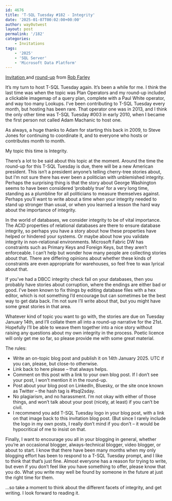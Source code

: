 ```yaml
---
id: 4676
title: 'T-SQL Tuesday #182 - Integrity'
date: '2025-01-07T00:02:00+00:00'
author: way0utwest
layout: post
permalink: '/182'
categories:
    - Invitations
tags:
    - '2025'
    - 'SQL Server'
    - 'Microsoft Data Platform'
---
```


[Invitation ](https://lobsterpot.com.au/blog/2025/01/07/t-sql-tuesday-invitation-182-integrity/) and [round-up](https://lobsterpot.com.au/blog/2025/01/16/round-up-for-t-sql-tuesday-182-integrity/) from [Rob Farley](https://lobsterpot.com.au/blog/)

It’s my turn to host T-SQL Tuesday again. It’s been a while for me. I think the last time was when the topic was Plan Operators and my round-up included a clickable imagemap of a query plan, complete with a Paul White operator, and way too many Lookups. I’ve been contributing to T-SQL Tuesday every month, but hosting has been rare. That operator one was in 2013, and I think the only other time was T-SQL Tuesday #003 in early 2010, when I became the first person not called Adam Machanic to host one.

As always, a huge thanks to Adam for starting this back in 2009, to Steve Jones for continuing to coordinate it, and to everyone who hosts or contributes month to month.

My topic this time is Integrity.

There’s a lot to be said about this topic at the moment. Around the time the round-up for this T-SQL Tuesday is due, there will be a new American president. This isn’t a president anyone’s telling cherry-tree stories about, but I’m not sure there has ever been a politician with unblemished integrity. Perhaps the surprising thing is that the story about George Washington seems to have been considered ‘probably true’ for a very long time, standing as a plumbline for all politicians to measure themselves against. Perhaps you’ll want to write about a time when your integrity needed to stand up stronger than usual, or when you learned a lesson the hard way about the importance of integrity.

In the world of databases, we consider integrity to be of vital importance. The ACID properties of relational databases are there to ensure database integrity, so perhaps you have a story about how these properties have helped or hindered your systems. Or maybe about how you validate integrity in non-relational environments. Microsoft Fabric DW has constraints such as Primary Keys and Foreign Keys, but they aren’t enforceable. I can’t help but wonder how many people are collecting stories about that. There are differing opinions about whether these kinds of constraints are even appropriate for warehouses, so feel free to wax lyrical about that.

If you’ve had a DBCC integrity check fail on your databases, then you probably have stories about corruption, where the endings are either bad or good. I’ve been known to fix things by editing database files with a hex editor, which is not something I’d encourage but can sometimes be the best way to get data back. I’m not sure I’ll write about that, but you might have some great stories in that area.

Whatever kind of topic you want to go with, the stories are due on Tuesday January 14th, and I’ll collate them all into a round-up narrative for the 21st. Hopefully I’ll be able to weave them together into a nice story without raising any questions about my own integrity in the process. Poetic licence will only get me so far, so please provide me with some great material.

The rules:

- Write an on-topic blog post and publish it on 14th January 2025. UTC if you can, please, but close-to otherwise.
- Link back to here please – that always helps.
- Comment on this post with a link to your own blog post. If I don’t see your post, I won’t mention it in the round-up.
- Post about your blog post on LinkedIn, Bluesky, or the site once known as Twitter – the hash tag is #tsql2sday.
- No plagiarism, and no harassment. I’m not okay with either of those things, and won’t talk about your post (nicely, at least) if you can’t be civil.
- I recommend you add T-SQL Tuesday logo in your blog post, with a link on that image back to this invitation blog post. (But since I rarely include the logo in my own posts, I really don’t mind if you don’t – it would be hypocritical of me to insist on that.

Finally, I want to encourage you all in your blogging in general, whether you’re an occasional blogger, always-technical blogger, video blogger, or about to start. I know that there have been many months when my only blogging effort has been to respond to a T-SQL Tuesday prompt, and I like to think that that’s just fine. Almost everyone has a reason for trying to write, but even if you don’t feel like you have something to offer, please know that you do. What you write may well be found by someone in the future at just the right time for them.

…so take a moment to think about the different facets of integrity, and get writing. I look forward to reading it.